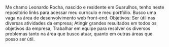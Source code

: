 Me chamo Leonardo Rocha, nascido e residente em Guarulhos, tenho neste repositório links para acessar meu currículo e meu portfólio. Busco uma vaga na área de desenvolvimento web front-end.
Objetivos:
Ser útil nas diversas atividades da empresa;
Atingir grandes resultados em todos os objetivos da empresa;
Trabalhar em equipe para resolver os diversos problemas tanto na área que busco atuar, quanto em outras áreas que posso ser útil.
 
